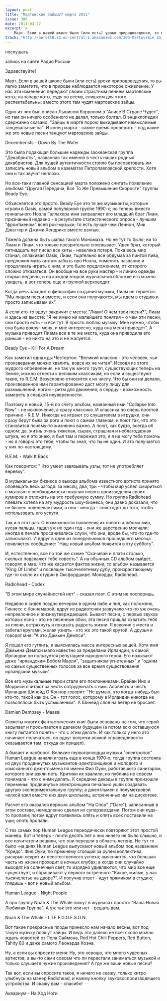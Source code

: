 ```yaml
---
layout: post
title: "Мартовские Зайцы27 марта 2011"
issue: 306
date: 2011-03-27
excerpt: >
    Март. Если в вашей школе были (или есть) уроки природоведения, то вы легко заметите, что в природе наблюдается некоторое оживление. У нас эти изменения передают своим страстным пением мартовские коты; на западе коты, судя по всему, слишком для этого респектабельны; вместо этого там чудят мартовские зайцы.
track: "http://aerost8.s3.eu-central-1.amazonaws.com/306-Martovskie Zajtsy.mp3"
---
```


послушать

запись на сайте Радио России

Здравствуйте!

Март. Если в вашей школе были (или есть) уроки природоведения, то вы легко заметите, что в природе наблюдается некоторое оживление. У нас эти изменения передают своим страстным пением мартовские коты; на западе коты, судя по всему, слишком для этого респектабельны; вместо этого там чудят мартовские зайцы.

Один из них был описан Льюисом Кэрролом в "Алисе В Стране Чудес", но там он ничего особенного не делал, только болтал. В энциклопедии сдержанно сказано: "Зайцы в марте порою выкидывают немыслимые танцевальные па". И конец марта - самое время проверить - под какие же это новые песни танцуют мартовские зайцы.

Decemberists - Down By The Water

Это была подающая большие надежды заокеанская группа "Декабристы", названная так именно в честь наших родных декабристов. Для пущей аутентичности стоило бы посоветовать им записать новый альбом в казематах Петропавловской крепости. Хотя они и так звучат неплохо.

Но все-таки главной сенсацией марта положено считать появление альбома "Другая Передача, Все То Же Превышение Скорости" группы Beady Eye.

Объясняется это просто. Beady Eye это те же музыканты, которые играли в Oasis, самой популярной группе 1990-х; но теперь вместо гениального Ноэла Галлахера ими заправляет его младший брат Лиам, признанный недавно - в результате статистического опроса - лучшим "фронтменом" всей рок-музыки; то есть лучше чем Леннон, Мик Джаггер и Джими Хендрикс вместе взятые.

Тяжела должна быть шапка такого Мономаха. Но не тут то было; на то Лиам и Лиам, что только презрительно сплевывает. Ушел брат, который пятнадцать лет писал все хиты - невелика потеря. Пока весь мир стонал, оплакивая Oasis, Лиам, тщательно все обдумав за пинтой пива, предложил музыкантам забыть про Ноэла, поменять название и продолжать играть с ним; и это было предложением, от которого сложно отказаться. Он вообще на все руки мастер - и линию одежды открыл недавно, и на каждой второй журнальной обложке его можно увидеть, а вот теперь еще и группой верховодит.

Когда речь заходит о философии создания музыки, Лиам не теряется: "Мы пишем песни вместе, и если они получаются, мы идем в студию и просто записываем их".

А если кто-то вдруг закричит с места: "Лиам! О чем твои песни?", Лиам и здесь на высоте: "Я не имею ни малейшего понятия - о чем эти песни; они просто есть - и все тут. Я просто люблю музыку. Мне нужно, чтобы она была вокруг меня, и мне интересно, куда она меня приведет". А музыка приводит Лиама все в те же места, куда она приводила его раньше - но никто на это и не жалуется.

Beady Eye - Kill For A Dream

Как заметил однажды Честертон: "Великий классик - это человек, чьи произведения можно хвалить, вовсе их не читая". Исходя из этого мудрого определения, не так уж много групп, существующих теперь на Земле, можно отнести к великим классикам; но если и существуют такие, то R.E.M. безусловно относится к их числу. Что бы они ни делали, произведенное ими гарантированно даст мозгу пищу для размышлений, ногам - ритм для движения, а сердцу - возможность замереть в сладкой неуверенности.

Поэтому и новый, 15-й по счету альбом, названный ими "Collapse Into Now" - не исключение, а сразу классика. И классика по очень простой причине - R.E.M. Никогда не играют со слушателем в игрушки; они сразу берут быка за рога и поют о самом главном, и поют так, что это становится почему-то жизненно важно. А поют, как будто, всегда об одном: да, жизнь очень тяжелая, сырая, страшная и неблагодарная штука, но я это знаю, я был там и пережил это; и я не могу тебе помочь - но я говорю это тебе, чтобы ты знал, что ты не один. И это получается у них по-настоящему.

R.E.M. - Walk It Back

Как говорится: " Кто умеет завязывать узлы, тот не употребляет веревку".

В музыкальном бизнесе о выходе альбома известного артиста принято оповещать весь загодя: за месяц, два, три - чтобы мир успел смириться с мыслью о необходимости покупки нового произведения своих кумиров и отложить на это требуемую сумму. Но группа Radiohead плевать хотела на эту мудрость шоу-бизнеса; они давно доказали, что не бизнес повелевает ими, а они - иногда - снисходят до того, чтобы использовать его услуги.

Так и в этот раз. О возможности появления их нового альбома мир, кусая пальцы, гадал уж не один год - они же царственно молчали; иногда в печать просачивались слухи, что они, вроде бы, что-то где-то записывают. И вдруг в один из понедельников прошедшего месяца появляется сообщение: "Наш новый альбом появится в эту субботу".

И, естественно, все по той же схеме "Скачивай и плати столько, сколько подскажет тебе совесть". А на обычных CD альбом выйдет, говорят, в мае. Что же касается фактов жизни, то альбом называется "King Of Limbs" и посвящен тысячелетнему дубу, произрастающему где-то около их студии в Оксфордшире. Молодцы, Radiohead.

Radiohead - Codex

"В этом мире случайностей нет" - сказал поэт. С этим не поспоришь.

Недавно я сидел поздно вечером в одном пабе и пил, как положено, Гиннесс с Коннемарой; вдруг из радиоточки зазвучало что-то уж очень непреклонное и жизнеутверждающее. Бывают песни, с первых звуков которых ясно - это не песенные обои, эта песня пришла схватить тебя за плечи, встряхнуть и показать радость жизни. Я вскочил с места и забегал кругами, желая узнать - кто же это такой крутой. А друзья и говорят мне: "А это Дамьен Демпси".

Я пошел его гуглить, и выяснилась масса интересных вещей. Хотя имя Дамьена Демпси мало известно за пределами Ирландии, в самой Ирландии он пользуется репутацией народного героя. Его называют даже "ирландским Бобом Марли", "защитником угнетенных" и "одним из самых существенных голосов за все время существования ирландской музыки".

Все его музыкальные герои стали его поклонниками. Брайан Ино и Морриси считают за честь сотрудничать с ним. Асовесть и честь Ирландии Шинейд О'Коннор говорит: "Не думаю, что когда-нибудь был кто-то, такой как он. Он - тот голос, которому в Ирландии никогда не позволялось быть услышанным". А Шинейд слов на ветер не бросает.

Damien Dempsey - Maasai

Сюжеты многих фантастических книг были основаны на том, что герой засыпает и просыпается в далеком будущем (а потом всю оставшуюся книгу пытается понять - что с этим делать. И как только у него это начинает получаться, он вдруг вопреки всякой справедливости оказывается там, откуда он пришел).

А бывает и наоборот. Великие первопроходцы музыки "электропоп" Human League начали играть еще в конце 1970-х; тогда группа состояла из двух продвинутых музыкантов-электронщиков и молодого и изысканного джентльмена по имени Фил Оуки, работавшего санитаром, которого они взяли петь. Критики их хвалили, но публика не совсем понимала - что с ними делать. К середине декады в группе произошли перемены: продвинутые электронщики печально ушли создавать другую экспериментальную группу; а джентльмен с полуметровой челкой взял вместо них двух школьниц, встреченных им на дискотеке.

Расчет его оказался верным: альбом "На Спор" ("Dare"), записанный в этом составе, немедленно сделал их суперзвездами. Потом они куда-то пропали; потом вдруг появились опять и опять всех поставили на уши; опять пропали.

С тех самых пор Human League периодически повторяют этот простой маневр. Вот и теперь - почти десять лет о них ничего не было слышно, и все почитатели решили, что они перешли в область легенд. Не тут то было -на днях Human League выпускают новый альбом под названием "Кредо". Фил Оуки, по прежнему стоящий за рулем коллектива, раскрыл секрет их неестественного успеха; выясняется, что большая часть их жизни проходит в ночных клубах; а когда они случайно выходят на солнечный свет, то изрядно удивляются, что мир все еще существует, и спрашивают у первого встречного "Какое, милые, у нас тысячелетье на дворе?". И получив ответ - идут прямиком в студию; глядишь - вот и новый альбом.

Human League - Night People

А про группу Noah & The Whale пишут в журналах просто: "Ваша Новая Любимая Группа". А уж так это или нет - решать вам.

Noah & The Whale - L.I.F.E.G.O.E.S.O.N.

Вот такие прекрасные плоды принесло нам начало весны, вот под такую музыку пляшут зайцы. И ведь это далеко не все: скоро можно ждать новостей от Пола Саймона, Red Hot Chili Peppers, Red Button, Tahity 80 и даже самого Леонарда Коэна.

Ну, а если вы спросите меня: Ну, это хорошо, что много чудесных артистов; а вы-то сами совсем что ли перестали заниматься музыкой и только слушаете чужие произведения? А где же ваши новые песни?

Так вот, если вы спросите такое, я ничего не скажу, только хитро улыбнусь на манер Radiohead, и нажму кнопку звуковоспроизводящего устройства. И скажу вам - спасибо!

Аквариум - Ha Ход Ноги
